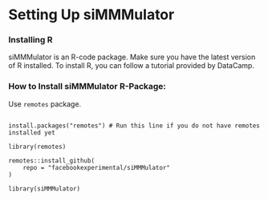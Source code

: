 # Setting Up siMMMulator

### Installing R

siMMMulator is an R-code package. Make sure you have the latest version of R installed. To install R, you can follow a tutorial provided by DataCamp.

### How to Install siMMMulator R-Package:

Use `remotes` package. 

```

install.packages("remotes") # Run this line if you do not have remotes installed yet

library(remotes)

remotes::install_github(
    repo = "facebookexperimental/siMMMulator"
)

library(siMMMulator)

```